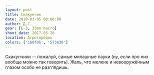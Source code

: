 ```yaml
---
layout: post
title: Скакунчик
date: 2018-03-05 00:00:00
author: Д.Г.
gear: [E-3, 35mm macro]
shoot_date: 2017-05-20
location: Агрогородок
colors: ['160f0b', '573e30']
---
```

Скакунчики -- пожалуй, самые милашные пауки (ну, если про них вообще можно так говорить). Жаль, что мелкие и невооружённым глазом особо не разглядишь.
